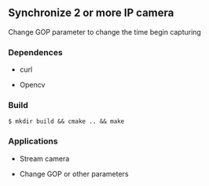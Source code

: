 ## Synchronize 2 or more IP camera

Change GOP parameter to change the time begin capturing

### Dependences

- curl 

- Opencv 

### Build

`$ mkdir build && cmake .. && make`

### Applications

- Stream camera

- Change GOP or other parameters

